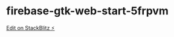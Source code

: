 # firebase-gtk-web-start-5frpvm

[Edit on StackBlitz ⚡️](https://stackblitz.com/edit/firebase-gtk-web-start-5frpvm)